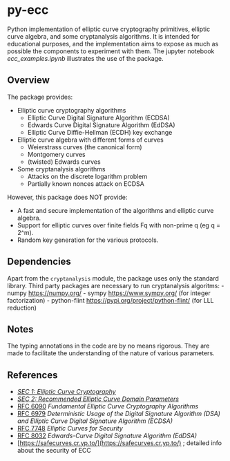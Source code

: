 # py-ecc

Python implementation of elliptic curve cryptography primitives, elliptic curve algebra, and some cryptanalysis algorithms. It is intended for educational purposes, and the implementation aims to expose as much as possible the components to experiment with them. The jupyter notebook _ecc_examples.ipynb_ illustrates the use of the package.


## Overview

The package provides:

* Elliptic curve cryptography algorithms
    - Elliptic Curve Digital Signature Algorithm (ECDSA)
    - Edwards Curve Digital Signature Algorithm (EdDSA)
    - Elliptic Curve Diffie-Hellman (ECDH) key exchange
* Elliptic curve algebra with different forms of curves
    - Weierstrass curves (the canonical form)
    - Montgomery curves
    - (twisted) Edwards curves
* Some cryptanalysis algorithms
    - Attacks on the discrete logarithm problem
    - Partially known nonces attack on ECDSA

However, this package does NOT provide:

* A fast and secure implementation of the algorithms and elliptic curve algebra.
* Support for elliptic curves over finite fields Fq with non-prime q (eg q = 2^m).
* Random key generation for the various protocols.


## Dependencies

Apart from the `cryptanalysis` module, the package uses only the standard
library. Third party packages are necessary to run cryptanalysis algoritms:
    - numpy https://numpy.org/
    - sympy https://www.sympy.org/ (for integer factorization)
    - python-flint https://pypi.org/project/python-flint/ (for LLL reduction)


## Notes

The typing annotations in the code are by no means rigorous. They are made to facilitate the understanding of the nature of various parameters.


## References

* [_SEC 1: Elliptic Curve Cryptography_](https://www.secg.org/sec1-v2.pdf)
* [_SEC 2: Recommended Elliptic Curve Domain Parameters_](https://www.secg.org/sec2-v2.pdf)
* [RFC 6090](https://www.rfc-editor.org/rfc/rfc6090) _Fundamental Elliptic Curve Cryptography Algorithms_
* [RFC 6979](https://www.rfc-editor.org/rfc/rfc6979) _Deterministic Usage of the Digital Signature Algorithm (DSA) and Elliptic Curve Digital Signature Algorithm (ECDSA)_
* [RFC 7748](https://www.rfc-editor.org/rfc/7748) _Elliptic Curves for Security_
* [RFC 8032](https://www.rfc-editor.org/rfc/rfc8032) _Edwards-Curve Digital Signature Algorithm (EdDSA)_
* [https://safecurves.cr.yp.to/](https://safecurves.cr.yp.to/) ; detailed info about the security of ECC
